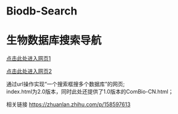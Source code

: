 # Biodb-Search
# 生物数据库搜索导航

[点击此处进入网页1](https://bio-lin-187cad-1302119316.tcloudbaseapp.com/)

[点击此处进入网页2](https://wang-lin-boop.github.io/Biodb-Search/)

通过url操作实现“一个搜索框搜多个数据库”的网页;  
index.html为2.0版本，同时此处还提供了1.0版本的ComBio-CN.html；

相关链接
https://zhuanlan.zhihu.com/p/158597613

